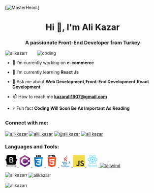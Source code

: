 
[![MasterHead](https://cdn.dribbble.com/users/148731/screenshots/6662134/nowhiring-2019-dribbble.gif).]
<h1 align="center">Hi 👋, I'm Ali Kazar</h1>
<h3 align="center">A passionate Front-End Developer from Turkey</h3>
<img align="right" alt="coding" width="400" src="https://i.pinimg.com/originals/f1/e7/34/f1e734f9cade86fe737a9aa404ad5677.gif"

<p align="left"> <img src="https://komarev.com/ghpvc/?username=alikazarr&label=Profile%20views&color=0e75b6&style=flat" alt="alikazarr" /> </p>

- 🔭 I’m currently working on **e-commerce**

- 🌱 I’m currently learning **React Js**

- 💬 Ask me about **Web Development,Front-End Development,React Development**

- 📫 How to reach me **kazarali1907@gmail.com**

- ⚡ Fun fact **Coding Will Soon Be As Important As Reading**

<h3 align="left">Connect with me:</h3>
<p align="left">
<a href="https://linkedin.com/in/ali-kazar" target="blank"><img align="center" src="https://raw.githubusercontent.com/rahuldkjain/github-profile-readme-generator/master/src/images/icons/Social/linked-in-alt.svg" alt="ali-kazar" height="30" width="40" /></a>
<a href="https://instagram.com/alii_kazar" target="blank"><img align="center" src="https://raw.githubusercontent.com/rahuldkjain/github-profile-readme-generator/master/src/images/icons/Social/instagram.svg" alt="alii_kazar" height="30" width="40" /></a>
<a href="https://medium.com/@kazaralii" target="blank"><img align="center" src="https://raw.githubusercontent.com/rahuldkjain/github-profile-readme-generator/master/src/images/icons/Social/medium.svg" alt="@ali kazar" height="30" width="40" /></a>
<a href="https://www.youtube.com/@alikazar" target="blank"><img align="center" src="https://raw.githubusercontent.com/rahuldkjain/github-profile-readme-generator/master/src/images/icons/Social/youtube.svg" alt="ali kazar" height="30" width="40" /></a>
</p>

<h3 align="left">Languages and Tools:</h3>
<p align="left"> <a href="https://getbootstrap.com" target="_blank" rel="noreferrer"> <img src="https://raw.githubusercontent.com/devicons/devicon/master/icons/bootstrap/bootstrap-plain-wordmark.svg" alt="bootstrap" width="40" height="40"/> </a> <a href="https://www.w3schools.com/cs/" target="_blank" rel="noreferrer"> <img src="https://raw.githubusercontent.com/devicons/devicon/master/icons/csharp/csharp-original.svg" alt="csharp" width="40" height="40"/> </a> <a href="https://www.w3schools.com/css/" target="_blank" rel="noreferrer"> <img src="https://raw.githubusercontent.com/devicons/devicon/master/icons/css3/css3-original-wordmark.svg" alt="css3" width="40" height="40"/> </a> <a href="https://www.w3.org/html/" target="_blank" rel="noreferrer"> <img src="https://raw.githubusercontent.com/devicons/devicon/master/icons/html5/html5-original-wordmark.svg" alt="html5" width="40" height="40"/> </a> <a href="https://www.java.com" target="_blank" rel="noreferrer"> <img src="https://raw.githubusercontent.com/devicons/devicon/master/icons/java/java-original.svg" alt="java" width="40" height="40"/> </a> <a href="https://developer.mozilla.org/en-US/docs/Web/JavaScript" target="_blank" rel="noreferrer"> <img src="https://raw.githubusercontent.com/devicons/devicon/master/icons/javascript/javascript-original.svg" alt="javascript" width="40" height="40"/> </a> <a href="https://reactjs.org/" target="_blank" rel="noreferrer"> <img src="https://raw.githubusercontent.com/devicons/devicon/master/icons/react/react-original-wordmark.svg" alt="react" width="40" height="40"/> </a> <a href="https://tailwindcss.com/" target="_blank" rel="noreferrer"> <img src="https://www.vectorlogo.zone/logos/tailwindcss/tailwindcss-icon.svg" alt="tailwind" width="40" height="40"/> </a> </p>

<p><img align="left" src="https://github-readme-stats.vercel.app/api/top-langs?username=alikazarr&show_icons=true&locale=en&layout=compact" alt="alikazarr" /></p>

<p>&nbsp;<img align="center" src="https://github-readme-stats.vercel.app/api?username=alikazarr&show_icons=true&locale=en" alt="alikazarr" /></p>

<p><img align="center" src="https://github-readme-streak-stats.herokuapp.com/?user=alikazarr&" alt="alikazarr" /></p>
